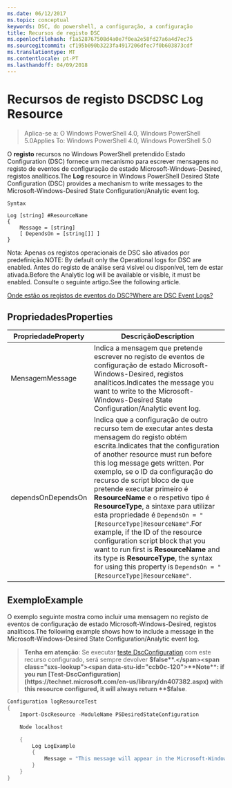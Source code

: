 ```yaml
---
ms.date: 06/12/2017
ms.topic: conceptual
keywords: DSC, do powershell, a configuração, a configuração
title: Recursos de registo DSC
ms.openlocfilehash: f1a528767508d4a0e7f0ea2e58fd27a6a4d7ec75
ms.sourcegitcommit: cf195b090b3223fa4917206dfec7f0b603873cdf
ms.translationtype: MT
ms.contentlocale: pt-PT
ms.lasthandoff: 04/09/2018
---
```

# <a name="dsc-log-resource"></a><span data-ttu-id="ccb0c-103">Recursos de registo DSC</span><span class="sxs-lookup"><span data-stu-id="ccb0c-103">DSC Log Resource</span></span>

> <span data-ttu-id="ccb0c-104">Aplica-se a: O Windows PowerShell 4.0, Windows PowerShell 5.0</span><span class="sxs-lookup"><span data-stu-id="ccb0c-104">Applies To: Windows PowerShell 4.0, Windows PowerShell 5.0</span></span>

<span data-ttu-id="ccb0c-105">O __registo__ recursos no Windows PowerShell pretendido Estado Configuration (DSC) fornece um mecanismo para escrever mensagens no registo de eventos de configuração de estado Microsoft-Windows-Desired, registos analíticos.</span><span class="sxs-lookup"><span data-stu-id="ccb0c-105">The __Log__ resource in Windows PowerShell Desired State Configuration (DSC) provides a mechanism to write messages to the Microsoft-Windows-Desired State Configuration/Analytic event log.</span></span>

```
Syntax

Log [string] #ResourceName
{
    Message = [string]
    [ DependsOn = [string[]] ]
}
```

<span data-ttu-id="ccb0c-106">Nota: Apenas os registos operacionais de DSC são ativados por predefinição.</span><span class="sxs-lookup"><span data-stu-id="ccb0c-106">NOTE: By default only the Operational logs for DSC are enabled.</span></span>
<span data-ttu-id="ccb0c-107">Antes do registo de análise será visível ou disponível, tem de estar ativada.</span><span class="sxs-lookup"><span data-stu-id="ccb0c-107">Before the Analytic log will be available or visible, it must be enabled.</span></span>
<span data-ttu-id="ccb0c-108">Consulte o seguinte artigo.</span><span class="sxs-lookup"><span data-stu-id="ccb0c-108">See the following article.</span></span>

[<span data-ttu-id="ccb0c-109">Onde estão os registos de eventos do DSC?</span><span class="sxs-lookup"><span data-stu-id="ccb0c-109">Where are DSC Event Logs?</span></span>](https://msdn.microsoft.com/en-us/powershell/dsc/troubleshooting#where-are-dsc-event-logs)

## <a name="properties"></a><span data-ttu-id="ccb0c-110">Propriedades</span><span class="sxs-lookup"><span data-stu-id="ccb0c-110">Properties</span></span>
|  <span data-ttu-id="ccb0c-111">Propriedade</span><span class="sxs-lookup"><span data-stu-id="ccb0c-111">Property</span></span>  |  <span data-ttu-id="ccb0c-112">Descrição</span><span class="sxs-lookup"><span data-stu-id="ccb0c-112">Description</span></span>   |
|---|---|
| <span data-ttu-id="ccb0c-113">Mensagem</span><span class="sxs-lookup"><span data-stu-id="ccb0c-113">Message</span></span>| <span data-ttu-id="ccb0c-114">Indica a mensagem que pretende escrever no registo de eventos de configuração de estado Microsoft-Windows-Desired, registos analíticos.</span><span class="sxs-lookup"><span data-stu-id="ccb0c-114">Indicates the message you want to write to the Microsoft-Windows-Desired State Configuration/Analytic event log.</span></span>|
| <span data-ttu-id="ccb0c-115">dependsOn</span><span class="sxs-lookup"><span data-stu-id="ccb0c-115">DependsOn</span></span> | <span data-ttu-id="ccb0c-116">Indica que a configuração de outro recurso tem de executar antes desta mensagem do registo obtém escrita.</span><span class="sxs-lookup"><span data-stu-id="ccb0c-116">Indicates that the configuration of another resource must run before this log message gets written.</span></span> <span data-ttu-id="ccb0c-117">Por exemplo, se o ID da configuração do recurso de script bloco de que pretende executar primeiro é __ResourceName__ e o respetivo tipo é __ResourceType__, a sintaxe para utilizar esta propriedade é `DependsOn = "[ResourceType]ResourceName"`.</span><span class="sxs-lookup"><span data-stu-id="ccb0c-117">For example, if the ID of the resource configuration script block that you want to run first is __ResourceName__ and its type is __ResourceType__, the syntax for using this property is `DependsOn = "[ResourceType]ResourceName"`.</span></span>|

## <a name="example"></a><span data-ttu-id="ccb0c-118">Exemplo</span><span class="sxs-lookup"><span data-stu-id="ccb0c-118">Example</span></span>

<span data-ttu-id="ccb0c-119">O exemplo seguinte mostra como incluir uma mensagem no registo de eventos de configuração de estado Microsoft-Windows-Desired, registos analíticos.</span><span class="sxs-lookup"><span data-stu-id="ccb0c-119">The following example shows how to include a message in the Microsoft-Windows-Desired State Configuration/Analytic event log.</span></span>

> <span data-ttu-id="ccb0c-120">**Tenha em atenção**: Se executar [teste DscConfiguration](https://technet.microsoft.com/en-us/library/dn407382.aspx) com este recurso configurado, será sempre devolver **$false**.</span><span class="sxs-lookup"><span data-stu-id="ccb0c-120">**Note**: if you run [Test-DscConfiguration](https://technet.microsoft.com/en-us/library/dn407382.aspx) with this resource configured, it will always return **$false**.</span></span>

```powershell
Configuration logResourceTest
{
    Import-DscResource -ModuleName PSDesiredStateConfiguration

    Node localhost

    {
        Log LogExample
        {
            Message = "This message will appear in the Microsoft-Windows-Desired State Configuration/Analytic event log."
        }
    }
}
```